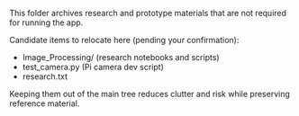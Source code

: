 This folder archives research and prototype materials that are not required for running the app.

Candidate items to relocate here (pending your confirmation):
- Image_Processing/ (research notebooks and scripts)
- test_camera.py (Pi camera dev script)
- research.txt

Keeping them out of the main tree reduces clutter and risk while preserving reference material.
